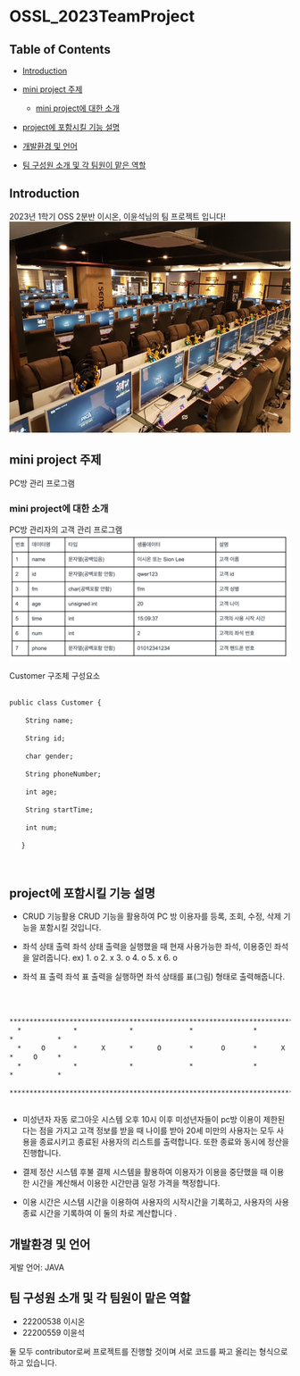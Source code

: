 # OSSL_2023TeamProject

## Table of Contents

- [Introduction](#introduction)
- [mini project 주제](#mini-project-주제)
  - [mini project에 대한 소개](#mini-project에-대한-소개)

- [project에 포함시킬 기능 설명](#project에-포함시킬-기능-설명)
- [개발환경 및 언어](#개발환경-및-언어)
- [팀 구성원 소개 및 각 팀원이 맡은 역할](#팀-구성원-소개-및-각-팀원이-맡은-역할)

## Introduction
2023년 1학기 OSS 2분반 이시온, 이윤석님의 팀 프로젝트 입니다!
![pc방](https://github.com/SionLee22200538/OSSL_2023TeamProject/blob/main/image/PCRoom.jpeg)


## mini project 주제
PC방 관리 프로그램

### mini project에 대한 소개
PC방 관리자의 고객 관리 프로그램
![dataType](https://github.com/SionLee22200538/OSSL_2023TeamProject/blob/main/image/dataType.png)

Customer 구조체 구성요소

<pre>
<code>
public class Customer {
    
    String name;
    
    String id;
    
    char gender;
    
    String phoneNumber;
    
    int age;
    
    String startTime;
    
    int num;
    
   }
 </code>
 </pre>

## project에 포함시킬 기능 설명
- CRUD 기능활용
  CRUD 기능을 활용하여 PC 방 이용자를 등록, 조회, 수정, 삭제 기능을 포함시킬 것입니다.
  
- 좌석 상태 출력
  좌석 상태 출력을 실행했을 때 현재 사용가능한 좌석, 이용중인 좌석을 알려줍니다.
  ex) 1. o  2. x  3. o  4. o  5. x  6. o   
  
- 좌석 표 출력
  좌석 표 출력을 실행하면 좌석 상태를 표(그림) 형태로 출력해줍니다.
  
  
<pre>
<code>

  *************************************************************************************
  *             *             *              *               *            *           *
  *     O       *      X      *      O       *       O       *      X     *     O     *
  *             *             *              *               *            *           *
  *************************************************************************************
</code>
</pre>

  
  

- 미성년자 자동 로그아웃 시스템
  오후 10시 이후 미성년자들이 pc방 이용이 제한된다는 점을 가지고
  고객 정보를 받을 때 나이를 받아 20세 미만의 사용자는 모두 사용을 종료시키고 
  종료된 사용자의 리스트를 출력합니다.
  또한 종료와 동시에 정산을 진행합니다.
  
-  결제 정산 시스템
후불 결제 시스템을 활용하여 이용자가 이용을 중단했을 때 이용한 시간을 계산해서 이용한 시간만큼 일정 가격을 책정합니다.

  - 이용 시간은 시스템 시간을 이용하여 사용자의 시작시간을 기록하고, 사용자의 사용 종료 시간을 기록하여 이 둘의 차로 계산합니다 .
  




## 개발환경 및 언어
게발 언어: JAVA


## 팀 구성원 소개 및 각 팀원이 맡은 역할

- 22200538 이시온
- 22200559 이윤석

둘 모두 contributor로써 프로젝트를 진행할 것이며 서로 코드를 짜고 올리는 형식으로 하고 있습니다.




